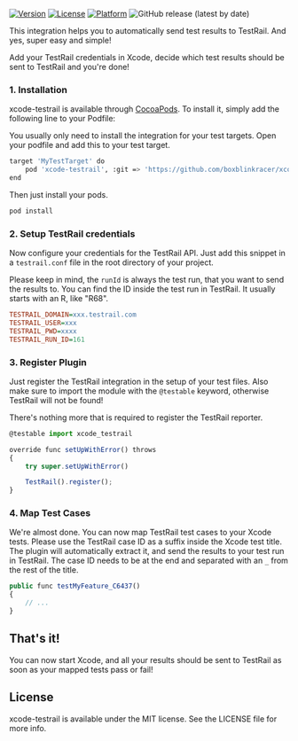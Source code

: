 


[![Version](https://img.shields.io/cocoapods/v/xcode-testrail.svg?style=flat)](https://cocoapods.org/pods/xcode-testrail)
[![License](https://img.shields.io/cocoapods/l/xcode-testrail.svg?style=flat)](https://cocoapods.org/pods/xcode-testrail)
[![Platform](https://img.shields.io/cocoapods/p/xcode-testrail.svg?style=flat)](https://cocoapods.org/pods/xcode-testrail)
![GitHub release (latest by date)](https://img.shields.io/github/v/release/boxblinkracer/xcode-testrail) 

This integration helps you to automatically send test results to TestRail. And yes, super easy and simple!

Add your TestRail credentials in Xcode, decide which test results should be sent to TestRail and you're done!


### 1. Installation

xcode-testrail is available through [CocoaPods](https://cocoapods.org). To install
it, simply add the following line to your Podfile:


You usually only need to install the integration for your test targets.
Open your podfile and add this to your test target.

```bash 
target 'MyTestTarget' do
    pod 'xcode-testrail', :git => 'https://github.com/boxblinkracer/xcode-testrail.git'
end
```

Then just install your pods.

```bash 
pod install
```



### 2. Setup TestRail credentials

Now configure your credentials for the TestRail API.
Just add this snippet in a `testrail.conf` file in the root directory of your project.

Please keep in mind, the `runId` is always the test run, that you want to send the results to.
You can find the ID inside the test run in TestRail. It usually starts with an R, like "R68".

```ini 
TESTRAIL_DOMAIN=xxx.testrail.com
TESTRAIL_USER=xxx
TESTRAIL_PWD=xxxx
TESTRAIL_RUN_ID=161
```



### 3. Register Plugin

Just register the TestRail integration in the setup of your test files.
Also make sure to import the module with the `@testable` keyword, otherwise TestRail will not be found!

There's nothing more that is required to register the TestRail reporter.

```javascript 
@testable import xcode_testrail

override func setUpWithError() throws
{
    try super.setUpWithError()

    TestRail().register();
}
```


### 4. Map Test Cases

We're almost done.
You can now map TestRail test cases to your Xcode tests.
Please use the TestRail case ID as a suffix inside the Xcode test title.
The plugin will automatically extract it, and send the results to your test run in TestRail.
The case ID needs to be at the end and separated with an `_` from the rest of the title.

```javascript 
public func testMyFeature_C6437()
{
    // ...
}
```

## That's it!

You can now start Xcode, and all your results should be sent to TestRail as soon as your mapped tests pass or fail!

## License

xcode-testrail is available under the MIT license. See the LICENSE file for more info.
